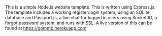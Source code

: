 This is a simple Node.js website template. This is written using Express.js. The template includes a working register/login system, using an SQLite database and Passport.js, a live chat for logged in users using Socket.IO, a forgot password system, and runs with SSL.
A live version of this can be found at https://gommb.herokuapp.com
